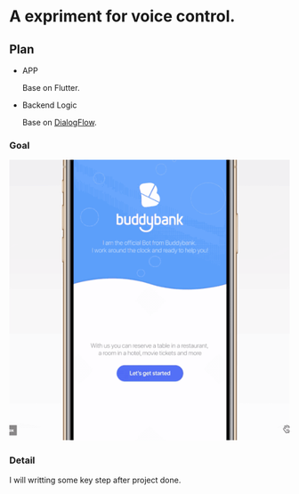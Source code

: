 # A expriment for voice control.

## Plan

- APP
  
  Base on Flutter.

- Backend Logic
  
  Base on [DialogFlow](https://dialogflow.com/).

### Goal

![goal](doc/ss/goal.gif)

### Detail

I will writting some key step after project done.
